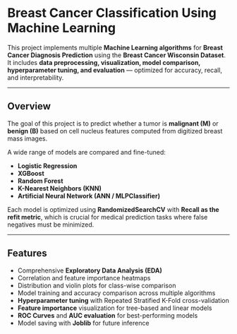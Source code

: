 # Breast Cancer Classification Using Machine Learning

This project implements multiple **Machine Learning algorithms** for **Breast Cancer Diagnosis Prediction** using the **Breast Cancer Wisconsin Dataset**.  
It includes **data preprocessing, visualization, model comparison, hyperparameter tuning, and evaluation** — optimized for accuracy, recall, and interpretability.

---

## Overview

The goal of this project is to predict whether a tumor is **malignant (M)** or **benign (B)** based on cell nucleus features computed from digitized breast mass images.

A wide range of models are compared and fine-tuned:
- **Logistic Regression**
- **XGBoost**
- **Random Forest**
- **K-Nearest Neighbors (KNN)**
- **Artificial Neural Network (ANN / MLPClassifier)**

Each model is optimized using **RandomizedSearchCV** with **Recall as the refit metric**, which is crucial for medical prediction tasks where false negatives must be minimized.

---

## Features

- Comprehensive **Exploratory Data Analysis (EDA)**  
- Correlation and feature importance heatmaps  
- Distribution and violin plots for class-wise comparison  
- Model training and accuracy comparison across multiple algorithms  
- **Hyperparameter tuning** with Repeated Stratified K-Fold cross-validation  
- **Feature importance** visualization for tree-based and linear models  
- **ROC Curves** and **AUC evaluation** for best-performing models  
- Model saving with **Joblib** for future inference  

